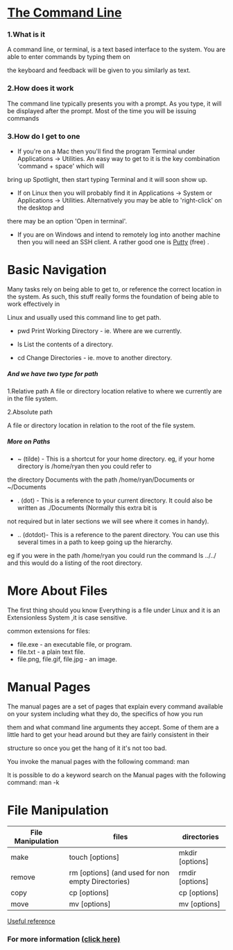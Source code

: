 # [The Command Line](https://github.com/qais-alsgher/reading-notes/new/main/401)

### 1.What is it

A command line, or terminal, is a text based interface to the system. You are able to enter commands by typing them on

the keyboard and feedback will be given to you similarly as text.

### 2.How does it work 

The command line typically presents you with a prompt. As you type, it will be displayed after the prompt. Most of the time you will be issuing commands

### 3.How do I get to one

- If you're on a Mac then you'll find the program Terminal under Applications -> Utilities. An easy way to get to it is the key combination 'command + space' which will

bring up Spotlight, then start typing Terminal and it will soon show up.

- If on Linux then you will probably find it in Applications -> System or Applications -> Utilities. Alternatively you may be able to 'right-click' on the desktop and

there may be an option 'Open in terminal'.

- If you are on Windows and intend to remotely log into another machine then you will need an SSH client. A rather good one is [Putty](https://www.chiark.greenend.org.uk/~sgtatham/putty/latest.html) (free) .

# Basic Navigation

Many tasks rely on being able to get to, or reference the correct location in the system. As such, this stuff really forms the foundation of being able to work effectively in 

Linux  and usually used this command line to get path. 

- pwd
Print Working Directory - ie. Where are we currently.

- ls
List the contents of a directory.

- cd
Change Directories - ie. move to another directory.

##### And we have two type for path 


1.Relative path
A file or directory location relative to where we currently are in the file system.

2.Absolute path

A file or directory location in relation to the root of the file system.

##### More on Paths

- ~ (tilde) - This is a shortcut for your home directory. eg, if your home directory is /home/ryan then you could refer to 

the directory Documents with the path /home/ryan/Documents or ~/Documents

- . (dot) - This is a reference to your current directory. It could also be written as ./Documents (Normally this extra bit is

not required but in later sections we will see where it comes in handy).

- .. (dotdot)- This is a reference to the parent directory. You can use this several times in a path to keep going up the hierarchy.

eg if you were in the path /home/ryan you could run the command ls ../../ and this would do a listing of the root directory.



# More About Files


The first thing should you know Everything is a file under Linux and it is an Extensionless System ,it is case sensitive.


common extensions for files:

- file.exe - an executable file, or program.
- file.txt - a plain text file.
- file.png, file.gif, file.jpg - an image.


# Manual Pages

The manual pages are a set of pages that explain every command available on your system including what they do, the specifics of how you run 

them and what command line arguments they accept. Some of them are a little hard to get your head around but they are fairly consistent in their

structure so once you get the hang of it it's not too bad.


You invoke the manual pages with the following command:  man <command to look up>

It is possible to do a keyword search on the Manual pages with the following command:  man -k <search term>


# File Manipulation 

| File Manipulation      | files  |directories|
| ----------- | ----------- | ----------- |
|  make      | touch [options] <filename>       | mkdir [options] <Directory> |
| remove |   rm [options] <file>  (and used for non empty Directories)      | rmdir [options] <Directory> |
|copy |   cp [options] <source> <destination> | cp [options] <source> <destination> |
|move |   mv [options] <source> <destination> | mv [options] <source> <destination> |

[Useful reference](https://ryanstutorials.net/linuxtutorial/cheatsheet.php)

### For more information [(click here)](https://ryanstutorials.net/linuxtutorial/cheatsheet.php)



